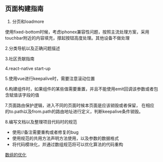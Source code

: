 ## 页面构建指南

1. 分页和loadmore

使用fixed-bottom时候，考虑iphonex兼容性问题，按照主流处理方案，采用touchbar附近的内容填充，撑起按钮高度处理。其他设备不做处理

2.分类导航以及正确问题描述

3.社区贡献指南

4.react-native start-up

5.使用vue进行keepalive时，需要注意滚动位置

6.构建组件时，如果组件的某些值需要重置，并且不能使用emit回调该参数或者包含赋值该字段的值

7.页面路由保护逻辑，进入不同的页面时候本页面是应该销毁或者保留，
在相应的to.path以及from.path的路由地址进行定义，判断keepalive条件销毁。

8.编写文档以及整理项目代码时的规范
* 使用//备注需要重构或者修复的bug
* 使用规范的共用方法声明方法使用，以及参数的数据格式
* 将代码模块化，并通过数组规范将可以优化算法的代码重构

[数组的优化](https://mp.weixin.qq.com/s/RXT2bsm2EglOoLSXC8zRNw)
